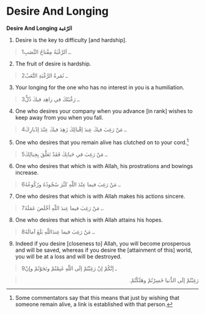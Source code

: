 Desire And Longing
==================

**Desire And Longing الرّغبة**

1. Desire is the key to difficulty [and hardship].

> 1ـ اَلرَّغْبَةُ مِفْتاحُ النَّصَبِ.

2. The fruit of desire is hardship.

> 2ـ ثَمَرةُ الرَّغْبَةِ التَّعَبُ.

3. Your longing for the one who has no interest in you is a humiliation.

> 3ـ رَغْبَتُكَ في زاهِد فيكَ ذُلٌّ.

4. One who desires your company when you advance [in rank] wishes to
keep away from you when you fall.

> 4ـ مَنْ رَغِبَ فيكَ عِندَ إقْبالِكَ زَهِدَ فيكَ عِنْدَ إدْبارِكَ.

5. One who desires that you remain alive has clutched on to your
cord.[^1]

> 5ـ مَنْ رَغِبَ في حَياتِكَ فَقَدْ تَعَلَّقَ بِحِبالِكَ.

6. One who desires that which is with Allah, his prostrations and
bowings increase.

> 6ـ مَنْ رَغِبَ فيما عِنْدَ اللّهِ كَثُرَ سُجُودُهُ ورُكُوعُهُ.

7. One who desires that which is with Allah makes his actions sincere.

> 7ـ مَنْ رَغِبَ فيما عِندَ اللّهِ أخْلَصَ عَمَلَهُ.

8. One who desires that which is with Allah attains his hopes.

> 8ـ مَنْ رَغِبَ فيما عِندَاللّهِ بَلَغَ آمالَهُ.

9. Indeed if you desire [closeness to] Allah, you will become prosperous
and will be saved, whereas if you desire the [attainment of this] world,
you will be at a loss and will be destroyed.

> 9ـ إنَّكُمْ إنْ رَغِبْتُمْ إلَى اللّهِ غَنِمْتُمْ ونَجَوْتُمْ وإنْ
<blockquote dir="rtl">
  <p>
رَغِبْتُمْ إلَى الدُّنيا خَسِرْتُمْ وهَلَكْتُمْ.
  </p>
</blockquote>

[^1]: Some commentators say that this means that just by wishing that
someone remain alive, a link is established with that person.



